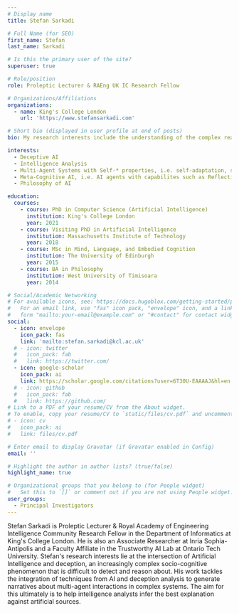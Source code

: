 ```yaml
---
# Display name
title: Stefan Sarkadi

# Full Name (for SEO)
first_name: Stefan
last_name: Sarkadi

# Is this the primary user of the site?
superuser: true

# Role/position
role: Proleptic Lecturer & RAEng UK IC Research Fellow

# Organizations/Affiliations
organizations:
  - name: King's College London
    url: 'https://www.stefansarkadi.com'

# Short bio (displayed in user profile at end of posts)
bio: My research interests include the understanding of the complex reasoning and behaviour of intelligent agents (humans or machines) inside social environments like hybrid societies, where humans, machines, and everything in-between interact. Broadly, my areas of specialisation in AI include complex and adaptive multi-agent systems, agent based modelling, and neurosymbolic architectures. In particular, I am interested in the topics of deceptive AI and deception modelling, self-explainable AI agents with Theory-of-Mind, and the ability of AI agents to build stories and narratives.

interests:
  - Deceptive AI
  - Intelligence Analysis
  - Multi-Agent Systems with Self-* properties, i.e. self-adaptation, self-organisation, and self-awareness
  - Meta-Cognitive AI, i.e. AI agents with capabilites such as Reflection, Theory-of-Mind, and nested representation
  - Philosophy of AI

education:
  courses:
    - course: PhD in Computer Science (Artificial Intelligence)
      institution: King's College London
      year: 2021
    - course: Visiting PhD in Artificial Intelligence
      institution: Massachusetts Institute of Technology
      year: 2018
    - course: MSc in Mind, Language, and Embodied Cognition
      institution: The University of Edinburgh
      year: 2015
    - course: BA in Philosophy
      institution: West University of Timisoara
      year: 2014

# Social/Academic Networking
# For available icons, see: https://docs.hugoblox.com/getting-started/page-builder/#icons
#   For an email link, use "fas" icon pack, "envelope" icon, and a link in the
#   form "mailto:your-email@example.com" or "#contact" for contact widget.
social:
  - icon: envelope
    icon_pack: fas
    link: 'mailto:stefan.sarkadi@kcl.ac.uk'
  # - icon: twitter
  #   icon_pack: fab
  #   link: https://twitter.com/
  - icon: google-scholar
    icon_pack: ai
    link: https://scholar.google.com/citations?user=6T30U-EAAAAJ&hl=en
  # - icon: github
  #   icon_pack: fab
  #   link: https://github.com/
# Link to a PDF of your resume/CV from the About widget.
# To enable, copy your resume/CV to `static/files/cv.pdf` and uncomment the lines below.
# - icon: cv
#   icon_pack: ai
#   link: files/cv.pdf

# Enter email to display Gravatar (if Gravatar enabled in Config)
email: ''

# Highlight the author in author lists? (true/false)
highlight_name: true

# Organizational groups that you belong to (for People widget)
#   Set this to `[]` or comment out if you are not using People widget.
user_groups:
  - Principal Investigators
---
```


Stefan Sarkadi is Proleptic Lecturer & Royal Academy of Engineering Intelligence Community Research Fellow in the Department of Informatics at King's College London. He is also an Associate Researcher at Inria Sophia-Antipolis and a Faculty Affiliate in the Trustworthy AI Lab at Ontario Tech University. Stefan's research interests lie at the intersection of Artificial Intelligence and deception, an increasingly complex socio-cognitive phenomenon that is difficult to detect and reason about. His work tackles the integration of techniques from AI and deception analysis to generate narratives about multi-agent interactions in complex systems. The aim for this ultimately is to help intelligence analysts infer the best explanation against artificial sources.
